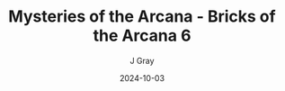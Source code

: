 ---
title: 'Mysteries of the Arcana - Bricks of the Arcana 6'
alt: 'Mysteries of the Arcana'
date: '2024-10-03'
author: 'J Gray'
artist: 'Keira'
---
